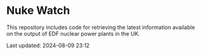 # Nuke Watch

This repository includes code for retrieving the latest information available on the output of EDF nuclear power plants in the UK.

Last updated: 2024-08-09 23:12